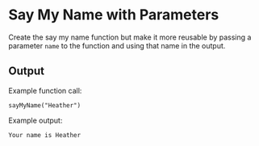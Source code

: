 # Say My Name with Parameters

Create the say my name function but make it more reusable by passing a parameter `name` to 
the function and using that name in the output.

## Output

Example function call:
```
sayMyName("Heather")
```
Example output:
```
Your name is Heather
```
